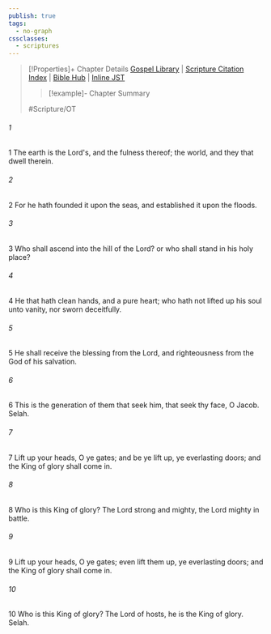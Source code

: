 ```yaml
---
publish: true
tags:
  - no-graph
cssclasses:
  - scriptures
---
```

>[!Properties]+ Chapter Details
>[Gospel Library](https://churchofjesuschrist.org/study/scriptures/ot/ps/24?lang=eng)    |    [Scripture Citation Index](https://scriptures.byu.edu/#07718::c07718)    |    [Bible Hub](https://biblehub.com/psalms/24.htm)    |    [Inline JST](https://scripturetoolbox.com/html/ic/Psalms/24.html)
>>[!example]- Chapter Summary
>> 
> 
>
>#Scripture/OT
###### 1
1 The earth is the Lord's, and the fulness thereof; the world, and they that dwell therein.
###### 2
2 For he hath founded it upon the seas, and established it upon the floods.
###### 3
3 Who shall ascend into the hill of the Lord? or who shall stand in his holy place?
###### 4
4 He that hath clean hands, and a pure heart; who hath not lifted up his soul unto vanity, nor sworn deceitfully.
###### 5
5 He shall receive the blessing from the Lord, and righteousness from the God of his salvation.
###### 6
6 This is the generation of them that seek him, that seek thy face, O Jacob. Selah.
###### 7
7 Lift up your heads, O ye gates; and be ye lift up, ye everlasting doors; and the King of glory shall come in.
###### 8
8 Who is this King of glory? The Lord strong and mighty, the Lord mighty in battle.
###### 9
9 Lift up your heads, O ye gates; even lift them up, ye everlasting doors; and the King of glory shall come in.
###### 10
10 Who is this King of glory? The Lord of hosts, he is the King of glory. Selah.
